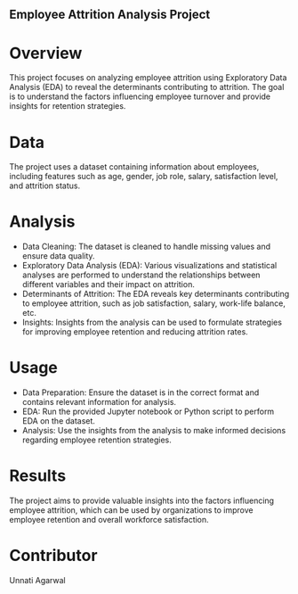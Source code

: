 ## Employee Attrition Analysis Project

# Overview
  This project focuses on analyzing employee attrition using Exploratory Data Analysis (EDA) to reveal the determinants contributing to attrition. The goal is to understand the factors influencing employee turnover and provide insights for retention strategies.

# Data
  The project uses a dataset containing information about employees, including features such as age, gender, job role, salary, satisfaction level, and attrition 
  status.

# Analysis
- Data Cleaning: The dataset is cleaned to handle missing values and ensure data quality.
- Exploratory Data Analysis (EDA): Various visualizations and statistical analyses are performed to understand the relationships between different variables and 
  their impact on attrition.
- Determinants of Attrition: The EDA reveals key determinants contributing to employee attrition, such as job satisfaction, salary, work-life balance, etc.
- Insights: Insights from the analysis can be used to formulate strategies for improving employee retention and reducing attrition rates.

# Usage
- Data Preparation: Ensure the dataset is in the correct format and contains relevant information for analysis.
- EDA: Run the provided Jupyter notebook or Python script to perform EDA on the dataset.
- Analysis: Use the insights from the analysis to make informed decisions regarding employee retention strategies.

# Results
  The project aims to provide valuable insights into the factors influencing employee attrition, which can be used by organizations to improve employee retention 
  and overall workforce satisfaction.

# Contributor
Unnati Agarwal
